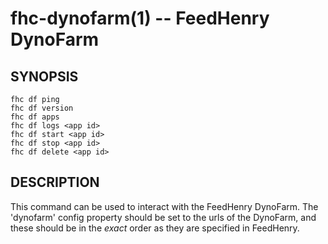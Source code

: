 fhc-dynofarm(1) -- FeedHenry DynoFarm
=====================================

## SYNOPSIS

    fhc df ping
    fhc df version
    fhc df apps
    fhc df logs <app id>
    fhc df start <app id>
    fhc df stop <app id>
    fhc df delete <app id>
             

## DESCRIPTION

This command can be used to interact with the FeedHenry DynoFarm. The 'dynofarm' config property should be set to the urls of the DynoFarm, and these should be in the *exact* order as they are specified in FeedHenry.


